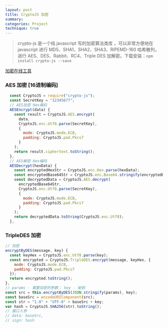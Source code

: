 ```yaml
---
layout: post
title: CryptoJS 加密
summary:
categories: Project
technique: true
---
```


> crypto-js 是一个纯 javascript 写的加密算法类库 ，可以非常方便地在 javascript 进行 MD5、SHA1、SHA2、SHA3、RIPEMD-160 哈希散列，进行 AES、DES、Rabbit、RC4、Triple DES 加解密。下载安装：`npm install crypto-js --save `

[加密在线工具](https://www.mklab.cn/utils/aes)

### AES 加密 [16进制编码]

```javascript
  const CryptoJS = require("crypto-js");
  const SecretKey = "12345677";
  // AES加密 Hex编码
  AESEncrypt(data) {
    const result = CryptoJS.AES.encrypt(
      data,
      CryptoJS.enc.Utf8.parse(SecretKey),
      {
        mode: CryptoJS.mode.ECB,
        padding: CryptoJS.pad.Pkcs7
      }
    );
    return result.ciphertext.toString();
  },
  // AES解密 Hex编码
  AESDecrypt(hexData) {
    const encryptedHexStr = CryptoJS.enc.Hex.parse(hexData);
    const encryptedBase64Str = CryptoJS.enc.Base64.stringify(encryptedHexStr);
    const decryptedData = CryptoJS.AES.decrypt(
      encryptedBase64Str,
      CryptoJS.enc.Utf8.parse(SecretKey),
      {
        mode: CryptoJS.mode.ECB,
        padding: CryptoJS.pad.Pkcs7
      }
    );
    return decryptedData.toString(CryptoJS.enc.Utf8);
  },
```

### TripleDES 加密

```javascript
// 加密
encryptByDES(message, key) {
  const keyHex = CryptoJS.enc.Utf8.parse(key);
  const encrypted = CryptoJS.TripleDES.encrypt(message, keyHex, {
    mode: CryptoJS.mode.ECB,
    padding: CryptoJS.pad.Pkcs7
  });
  return encrypted.toString();
},
// params - 需要加密的参数； key - 秘钥
const src = this.encryptByDES(JSON.stringify(params), key);
const baseSrc = encodeURIComponent(src);
const str = "1.0" + "UTF-8" + baseSrc + key;
var hash = CryptoJS.SHA256(str).toString();
// 接口入参
// data: baseSrc,
// sign: hash
```
